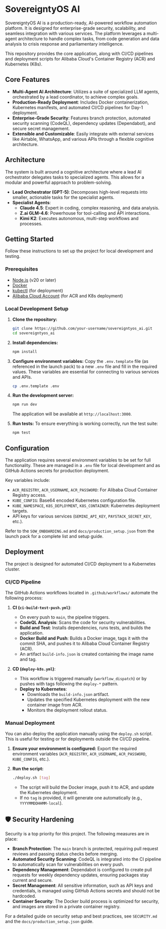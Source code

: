 # SovereigntyOS AI

SovereigntyOS AI is a production-ready, AI-powered workflow automation platform. It is designed for enterprise-grade security, scalability, and seamless integration with various services. The platform leverages a multi-agent architecture to handle complex tasks, from code generation and data analysis to crisis response and parliamentary intelligence.

This repository provides the core application, along with CI/CD pipelines and deployment scripts for Alibaba Cloud's Container Registry (ACR) and Kubernetes (K8s).

## Core Features

- **Multi-Agent AI Architecture**: Utilizes a suite of specialized LLM agents, orchestrated by a lead coordinator, to achieve complex goals.
- **Production-Ready Deployment**: Includes Docker containerization, Kubernetes manifests, and automated CI/CD pipelines for Day-1 deployment.
- **Enterprise-Grade Security**: Features branch protection, automated security scanning (CodeQL), dependency updates (Dependabot), and secure secret management.
- **Extensible and Customizable**: Easily integrate with external services like Airtable, WhatsApp, and various APIs through a flexible cognitive architecture.

## Architecture

The system is built around a cognitive architecture where a lead AI orchestrator delegates tasks to specialized agents. This allows for a modular and powerful approach to problem-solving.

- **Lead Orchestrator (GPT-5)**: Decomposes high-level requests into smaller, actionable tasks for the specialist agents.
- **Specialist Agents**:
    - **Claude 4.5**: Expert in coding, complex reasoning, and data analysis.
    - **Z.ai GLM-4.6**: Powerhouse for tool-calling and API interactions.
    - **Kimi K2**: Executes autonomous, multi-step workflows and processes.

## Getting Started

Follow these instructions to set up the project for local development and testing.

### Prerequisites

- [Node.js](httpss://nodejs.org/en/) (v20 or later)
- [Docker](httpss://www.docker.com/get-started)
- [kubectl](httpss://kubernetes.io/docs/tasks/tools/install-kubectl/) (for deployment)
- [Alibaba Cloud Account](httpss://www.alibabacloud.com/) (for ACR and K8s deployment)

### Local Development Setup

1.  **Clone the repository:**
    ```bash
    git clone https://github.com/your-username/sovereigntyos_ai.git
    cd sovereigntyos_ai
    ```

2.  **Install dependencies:**
    ```bash
    npm install
    ```

3.  **Configure environment variables:**
    Copy the `.env.template` file (as referenced in the launch pack) to a new `.env` file and fill in the required values. These variables are essential for connecting to various services and APIs.
    ```bash
    cp .env.template .env
    ```

4.  **Run the development server:**
    ```bash
    npm run dev
    ```
    The application will be available at `http://localhost:3000`.

5.  **Run tests:**
    To ensure everything is working correctly, run the test suite:
    ```bash
    npm test
    ```

## Configuration

The application requires several environment variables to be set for full functionality. These are managed in a `.env` file for local development and as GitHub Actions secrets for production deployment.

Key variables include:
- `ACR_REGISTRY`, `ACR_USERNAME`, `ACR_PASSWORD`: For Alibaba Cloud Container Registry access.
- `KUBE_CONFIG`: Base64 encoded Kubernetes configuration file.
- `KUBE_NAMESPACE`, `K8S_DEPLOYMENT`, `K8S_CONTAINER`: Kubernetes deployment targets.
- API keys for various services (`GEMINI_API_KEY`, `PAYSTACK_SECRET_KEY`, etc.).

Refer to the `SOW_ONBOARDING.md` and `docs/production_setup.json` from the launch pack for a complete list and setup guide.

## Deployment

The project is designed for automated CI/CD deployment to a Kubernetes cluster.

### CI/CD Pipeline

The GitHub Actions workflows located in `.github/workflows/` automate the following process:
1.  **CI (`ci-build-test-push.yml`)**:
    - On every push to `main`, the pipeline triggers.
    - **CodeQL Analysis**: Scans the code for security vulnerabilities.
    - **Build and Test**: Installs dependencies, runs tests, and builds the application.
    - **Docker Build and Push**: Builds a Docker image, tags it with the commit SHA, and pushes it to Alibaba Cloud Container Registry (ACR).
    - An artifact `build-info.json` is created containing the image name and tag.

2.  **CD (`deploy-k8s.yml`)**:
    - This workflow is triggered manually (`workflow_dispatch`) or by pushes with tags following the `deploy-*` pattern.
    - **Deploy to Kubernetes**:
        - Downloads the `build-info.json` artifact.
        - Updates the specified Kubernetes deployment with the new container image from ACR.
        - Monitors the deployment rollout status.

### Manual Deployment

You can also deploy the application manually using the `deploy.sh` script. This is useful for testing or for deployments outside the CI/CD pipeline.

1.  **Ensure your environment is configured:**
    Export the required environment variables (`ACR_REGISTRY`, `ACR_USERNAME`, `ACR_PASSWORD`, `KUBE_CONFIG`, etc.).

2.  **Run the script:**
    ```bash
    ./deploy.sh [tag]
    ```
    - The script will build the Docker image, push it to ACR, and update the Kubernetes deployment.
    - If no `tag` is provided, it will generate one automatically (e.g., `YYYYMMDDHHMM-local`).

## 🛡️ Security Hardening

Security is a top priority for this project. The following measures are in place:

-   **Branch Protection**: The `main` branch is protected, requiring pull request reviews and passing status checks before merging.
-   **Automated Security Scanning**: CodeQL is integrated into the CI pipeline to automatically scan for vulnerabilities on every push.
-   **Dependency Management**: Dependabot is configured to create pull requests for weekly dependency updates, ensuring packages stay current and secure.
-   **Secret Management**: All sensitive information, such as API keys and credentials, is managed using GitHub Actions secrets and should not be hardcoded.
-   **Container Security**: The Docker build process is optimized for security, and images are stored in a private container registry.

For a detailed guide on security setup and best practices, see `SECURITY.md` and the `docs/production_setup.json` guide.